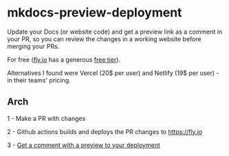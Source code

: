 # mkdocs-preview-deployment

Update your Docs (or website code) and get a preview link as a comment in your PR, so you can review the changes in a working website before merging your PRs. 

For free ([fly.io](https://fly.io) has a generous [free tier](https://fly.io/docs/about/pricing)).

Alternatives I found were Vercel (20$ per user) and Netlify (19$ per user) - in their teams' pricing.

## Arch 
 
 1 - Make a PR with changes
 
 2 - Github actions builds and deploys the PR changes to https://fly.io
 
 3 - [Get a comment with a preview to your deployment](https://github.com/aabedraba/mkdocs-preview-deployment/pull/2#issuecomment-1089190308)
